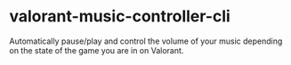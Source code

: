 # valorant-music-controller-cli
Automatically pause/play and control the volume of your music depending on the state of the game you are in on Valorant.
